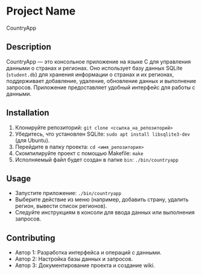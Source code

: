 # Project Name
CountryApp

## Description
CountryApp — это консольное приложение на языке C для управления данными о странах и регионах. Оно использует базу данных SQLite (`student.db`) для хранения информации о странах и их регионах, поддерживает добавление, удаление, обновление данных и выполнение запросов. Приложение предоставляет удобный интерфейс для работы с данными.

## Installation
1. Клонируйте репозиторий: `git clone <ссылка_на_репозиторий>`
2. Убедитесь, что установлен SQLite: `sudo apt install libsqlite3-dev` (для Ubuntu).
3. Перейдите в папку проекта: `cd <имя_репозитория>`
4. Скомпилируйте проект с помощью Makefile: `make`
5. Исполняемый файл будет создан в папке `bin`: `./bin/countryapp`

## Usage
- Запустите приложение: `./bin/countryapp`
- Выберите действие из меню (например, добавить страну, удалить регион, вывести список регионов).
- Следуйте инструкциям в консоли для ввода данных или выполнения запросов.

## Contributing
- Автор 1: Разработка интерфейса и операций с данными.
- Автор 2: Настройка базы данных и запросов.
- Автор 3: Документирование проекта и создание wiki.